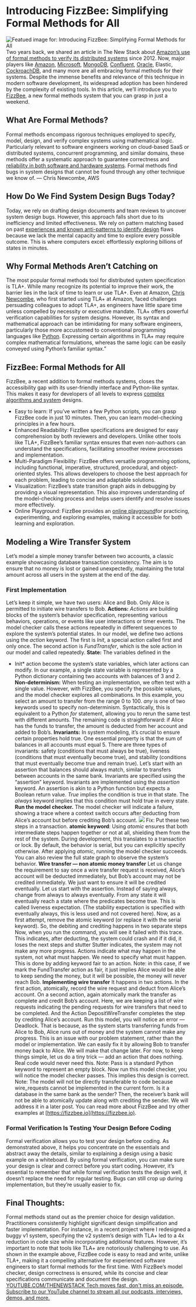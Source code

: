 # Introducing FizzBee: Simplifying Formal Methods for All
![Featued image for: Introducing FizzBee: Simplifying Formal Methods for All](https://cdn.thenewstack.io/media/2024/05/896e8605-fizzbee-1024x683.png)
Two years back, we shared an article in The New Stack about
[Amazon’s use of formal methods to verify its distributed systems](https://thenewstack.io/tla-the-best-debugger-optimizer-youve-never-heard-of/) since 2012. Now, major players like [Amazon](https://aws.amazon.com/?utm_content=inline+mention), [Microsoft](https://news.microsoft.com/?utm_content=inline+mention), [MongoDB](https://www.mongodb.com/cloud/atlas/?utm_content=inline+mention), [Confluent](https://www.confluent.io/?utm_content=inline+mention), [Oracle](https://developer.oracle.com/?utm_content=inline+mention), Elastic, [CockroachDB](https://www.cockroachlabs.com?utm_source=tns&utm_medium=sponsor&utm_campaign=brand-pipe-tns-sponsor-page-description&utm_content=lp-homepage-learn-more&utm_term=prosp&utm_content=inline-mention), and many more are all embracing formal methods for their systems. Despite the immense benefits and relevance of this technique in modern software development, its widespread adoption has been hindered by the complexity of existing tools.
In this article, we’ll introduce you to
[FizzBee](https://fizzbee.io), a new formal methods system that you can grasp in just a weekend.
## What Are Formal Methods?
Formal methods encompass rigorous techniques employed to specify, model, design, and verify complex systems using mathematical logic. Particularly relevant to software engineers working on cloud-based SaaS or distributed systems, concurrent programming, and similar domains, these methods offer a systematic approach to guarantee correctness and
[reliability in both software and hardware systems](https://thenewstack.io/a-site-reliability-engineers-advice-on-what-breaks-our-systems/).
Formal methods find bugs in system designs that cannot be found through any other technique we know of.
— Chris Newcombe, AWS
## How Do We Find System Design Bugs Today?
Today, we rely on drafting design documents and team reviews to uncover system design bugs. However, this approach falls short due to its inefficiency and limited effectiveness. We rely on pattern matching based on past
[experiences and known anti-patterns to identify design](https://thenewstack.io/the-power-of-prototyping-in-user-experience-design/) flaws because we lack the mental capacity and time to explore every possible outcome. This is where computers excel: effortlessly exploring billions of states in minutes.
## Why Formal Methods Aren’t Catching on
The most popular formal methods tool for distributed system specification is TLA+. While many recognize its potential to improve their work, the barrier lies in the lack of time to learn or use TLA+.
Even at Amazon,
[Chris Newcombe](https://www.linkedin.com/in/chris-newcombe-b33a081/), who first started using TLA+ at Amazon, faced challenges persuading colleagues to adopt TLA+, as engineers have little spare time unless compelled by necessity or executive mandate.
TLA+ offers powerful verification capabilities for system designs. However, its syntax and mathematical approach can be intimidating for many software engineers, particularly those more accustomed to conventional programming languages like
[Python](https://thenewstack.io/what-is-python/). Expressing certain algorithms in TLA+ may require complex mathematical formulations, whereas the same logic can be easily conveyed using Python’s familiar syntax.”
## FizzBee: Formal Methods for All
FizzBee, a recent addition to formal methods systems, closes the accessibility gap with its user-friendly interface and Python-like syntax. This makes it easy for developers of all levels to express
[complex algorithms and system](https://thenewstack.io/tutorial-use-ansible-collections-to-help-configure-and-manage-more-complex-systems/) designs.
- Easy to learn: If you’ve written a few Python scripts, you can grasp FizzBee code in just 10 minutes. Then, you can learn model-checking principles in a few hours.
- Enhanced Readability: FizzBee specifications are designed for easy comprehension by both reviewers and developers. Unlike other tools like TLA+, FizzBee’s familiar syntax ensures that even non-authors can understand the specifications, facilitating smoother review processes and implementation.
- Multi-Paradigm Flexibility: FizzBee offers versatile programming options, including functional, imperative, structured, procedural, and object-oriented styles. This allows developers to choose the best approach for each problem, leading to concise and adaptable solutions.
- Visualization: FizzBee’s state transition graph aids in debugging by providing a visual representation. This also improves understanding of the model-checking process and helps users identify and resolve issues more effectively.
- Online Playground: FizzBee provides an
[online playground](https://fizzbee.io/play)for practicing, experimenting, and exploring examples, making it accessible for both learning and exploration.
## Modeling a Wire Transfer System
Let’s model a simple money transfer between two accounts, a classic example showcasing database transaction consistency. The aim is to ensure that no money is lost or gained unexpectedly, maintaining the total amount across all users in the system at the end of the day.
### First Implementation
Let’s keep it simple, we have two users: Alice and Bob. Only Alice is permitted to initiate wire transfers to Bob.
**Actions:** *Actions* are building blocks of the system’s behavior specification, representing various behaviors, operations, or events like user interactions or timer events. The model checker calls these actions repeatedly in different sequences to explore the system’s potential states.
In our model, we define two actions using the
*action* keyword. The first is *Init*, a special action called first and only once. The second action is *FundTransfer*, which is the sole action in our model and called repeatedly. **State:**
The variables defined in the
* Init* action become the system’s state variables, which later actions can modify. In our example, a single state variable is represented by a Python dictionary containing two accounts with balances of 3 and 2. **Non-determinism:**
When testing an implementation, we often test with a single value. However, with FizzBee, you specify the possible values, and the model checker explores all combinations.
In this example, you select an amount to transfer from the range 0 to 100.
*any* is one of two keywords used to specify non-determinism. Syntactically, this is equivalent to a Python *for* statement, allowing you to rerun the same test with different amounts.
The remaining code is straightforward: if Alice has the funds to transfer, the amount is deducted from her account and added to Bob’s.
**Invariants:**
In system modeling, it’s crucial to ensure certain properties hold true. One essential property is that the sum of balances in all accounts must equal 5.
There are three types of invariants: safety (conditions that must always be true), liveness (conditions that must eventually become true), and stability (conditions that must eventually become true and remain true).
Let’s start with an assertion that balances should always match, similar to transfers between accounts in the same bank. Invariants are specified using the “assertion” keyword.
Invariants are implemented using the
*assertion* keyword.
An assertion is akin to a Python function but expects a Boolean return value.
*True* implies the condition is true in that state.
The
*always* keyword implies that this condition must hold true in every state. **Run the model checker.**
The model checker will indicate a failure, showing a trace where a context switch occurs after deducting from Alice’s account but before crediting Bob’s account.
![](https://cdn.thenewstack.io/media/2024/05/1cf40e21-invariant.png)
Fix: Put these two steps in a transaction.
**atomic keyword**:
Using
*atomic* ensures that both intermediate steps happen together or not at all, shielding them from the rest of the system. During development, this translates to a transaction or lock. By default, the behavior is serial, but you can explicitly specify otherwise.
After applying
*atomic*, running the model checker succeeds. You can also review the full state graph to observe the system’s behavior. **Wire transfer — non atomic money transfer**
Let us change the requirement to say once a wire transfer request is received, Alice’s account will be deducted immediately, but Bob’s account may not be credited immediately. We just want to ensure it will be credited eventually.
Let us start with the assertion. Instead of saying always, change from always to always eventually. From any state it will eventually reach a state where the predicates become true. This is called liveness expectation. (The stability expectation is specified with eventually always, this is less used and not covered here).
Now, as a first attempt, remove the atomic keyword (or replace it with the serial keyword). So, the debiting and crediting happens in two separate steps
Now, when you run the command, you will see it failed with this trace.
This indicates, after deducting, the system could crash and if it did, it loses the next steps and stutter Stutter indicates, the system may not make any more progress.
Actions indicate what may happen in the system, not what must happen. We need to specify what must happen. This is done by adding keyword fair to an action.
Note: in this case, if we mark the FundTransfer action as fair, it just implies Alice would be able to keep sending the money, but it will be possible, the money will never reach Bob.
**Implementing wire transfer**
It happens in two actions. In the first action, atomically, record the wire request and deduct from Alice’s account. On a second action, again atomically mark the transfer as complete and credit Bob’s account.
Here, we are keeping a list of wire requests indicating the pending requests for wire transfers that need to be completed. And the Action DepositWireTransfer completes the step by crediting Alice’s account.
Run this model, you will notice an error — Deadlock.
That is because, as the system starts transferring funds from Alice to Bob, Alice runs out of money and the system cannot make any progress. This is an issue with our problem statement, rather than the model or implementation. We can easily fix it by allowing Bob to transfer money back to Alice. We will make that change later. For now, to keep things simple, let us do a tiny trick — add an action that does nothing. Real code would never need this.
Note: Pass is a standard Python keyword to represent an empty block.
Now run this model checker, you will notice the model checker passes. This implies this design is correct.
Note: The model will not be directly transferable to code because wire_requests cannot be implemented in the current form. Is it a database in the same bank as the sender? Then, the receiver’s bank will not be able to atomically update along with crediting the sender. We will address it in a later post.
You can read more about FizzBee and try other examples at
[https://fizzbee.io](https://fizzbee.io).
### Formal Verification Is Testing Your Design Before Coding
Formal verification allows you to test your design before coding. As demonstrated above, it helps you concentrate on the essentials and abstract away the details, similar to explaining a design using a basic example on a whiteboard.
By using formal verification, you can make sure your design is clear and correct before you start coding. However, it’s essential to remember that while formal verification tests the design well, it doesn’t replace the need for regular testing. Bugs can still crop up during implementation, but they’re usually easier to fix.
## Final Thoughts:
Formal methods stand out as the premier choice for design validation. Practitioners consistently highlight significant design simplification and faster implementation. For instance, in a recent project where I redesigned a buggy v1 system, specifying the v2 system’s design with TLA+ led to a 4x reduction in code size while incorporating additional features. However, it’s important to note that tools like TLA+ are notoriously challenging to use.
As shown in the example above, FizzBee code is easy to read and write, unlike TLA+, making it a compelling alternative for experienced software engineers to start formal methods for the first time. With FizzBee’s model checker, design correctness is ensured, while its concise and clear specifications communicate and document the design.
[
YOUTUBE.COM/THENEWSTACK
Tech moves fast, don't miss an episode. Subscribe to our YouTube
channel to stream all our podcasts, interviews, demos, and more.
](https://youtube.com/thenewstack?sub_confirmation=1)